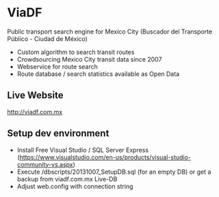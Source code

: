 # ViaDF
Public transport search engine for Mexico City (Buscador del Transporte Público - Ciudad de México)

* Custom algorithm to search transit routes
* Crowdsourcing Mexico City transit data since 2007
* Webservice for route search
* Route database / search statistics available as Open Data

## Live Website
http://viadf.com.mx

## Setup dev environment
* Install Free Visual Studio / SQL Server Express (https://www.visualstudio.com/en-us/products/visual-studio-community-vs.aspx)
* Execute /dbscripts/20131007_SetupDB.sql (for an empty DB) or get a backup from viadf.com.mx Live-DB
* Adjust web.config with connection string

